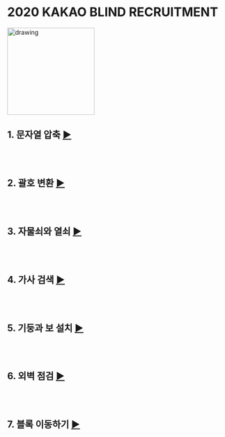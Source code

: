# 2020 KAKAO BLIND RECRUITMENT


<img src="https://upload.wikimedia.org/wikipedia/commons/thumb/d/de/Kakao_CI_yellow.svg/1200px-Kakao_CI_yellow.svg.png" alt="drawing" width="200"/>


## 1. 문자열 압축 [▶](https://github.com/J-HM/Study_KaKao-Blind-Recruitment/blob/master/string_compression.cpp)

<br/><br/>
## 2. 괄호 변환 [▶](https://github.com/J-HM/Study_KaKao-Blind-Recruitment/blob/master/parenthesis_transformation.cpp)

<br/><br/>
## 3. 자물쇠와 열쇠 [▶](https://github.com/J-HM/Study_KaKao-Blind-Recruitment/blob/master/parenthesis_transformation.cpp)

<br/><br/>
## 4. 가사 검색 [▶](https://github.com/J-HM/Study_KaKao-Blind-Recruitment/blob/master/parenthesis_transformation.cpp)

<br/><br/>
## 5. 기둥과 보 설치 [▶](https://github.com/J-HM/Study_KaKao-Blind-Recruitment/blob/master/parenthesis_transformation.cpp)

<br/><br/>
## 6. 외벽 점검 [▶](https://github.com/J-HM/Study_KaKao-Blind-Recruitment/blob/master/parenthesis_transformation.cpp)

<br/><br/>
## 7. 블록 이동하기 [▶](https://github.com/J-HM/Study_KaKao-Blind-Recruitment/blob/master/parenthesis_transformation.cpp)
